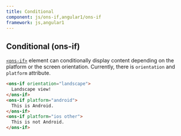 ```yaml
---
title: Conditional
component: js/ons-if,angular1/ons-if
framework: js,angular1
---
```


## Conditional (ons-if)

[`<ons-if>`](/v2/reference/js/ons-if.html) element can conditionally display content depending on the platform or the screen orientation. Currently, there is `orientation` and `platform` attribute.

```html
<ons-if orientation="landscape">
  Landscape view!
</ons-if>
<ons-if platform="android">
  This is Android.
</ons-if>
<ons-if platform="ios other">
  This is not Android.
</ons-if>
```